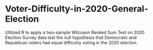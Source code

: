 # Voter-Difficulty-in-2020-General-Election

Utilized R to apply a two-sample Wilcoxon Ranked Sum Test on 2020 Election Survey data test the null hypothesis that Democratic and Republican voters had equal difficulty voting in the 2020 election.
